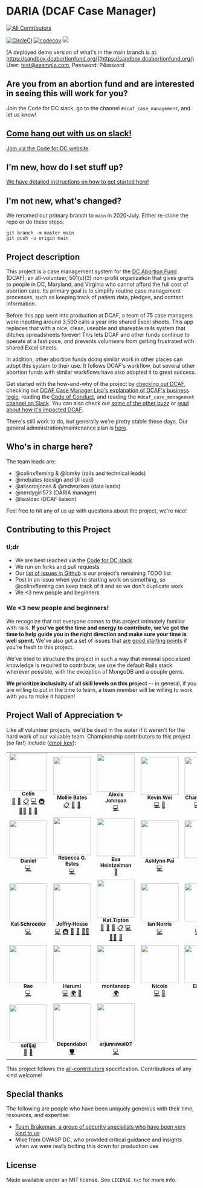 # DARIA (DCAF Case Manager)
<!-- ALL-CONTRIBUTORS-BADGE:START - Do not remove or modify this section -->
[![All Contributors](https://img.shields.io/badge/all_contributors-31-orange.svg?style=flat-square)](#contributors-)
<!-- ALL-CONTRIBUTORS-BADGE:END -->

[![CircleCI](https://circleci.com/gh/DCAFEngineering/dcaf_case_management.svg?style=shield)](https://circleci.com/gh/DCAFEngineering/dcaf_case_management)
[![codecov](https://codecov.io/gh/DCAFEngineering/dcaf_case_management/branch/main/graph/badge.svg?token=vnoVK0meeZ)](https://codecov.io/gh/DCAFEngineering/dcaf_case_management)
[![](https://images.microbadger.com/badges/image/colinxfleming/dcaf_case_management.svg)](https://microbadger.com/images/colinxfleming/dcaf_case_management "Get your own image badge on microbadger.com")

[A deployed demo version of what's in the main branch is at: https://sandbox.dcabortionfund.org/](https://sandbox.dcabortionfund.org/)  
User: test@example.com, Password: P4ssword

## Are you from an abortion fund and are interested in seeing this will work for you?
Join the Code for DC slack, go to the channel `#dcaf_case_management`, and let us know!

## [Come hang out with us on slack!](https://codefordc.slack.com/messages/dcaf_case_management)

[Join via the Code for DC website](https://codefordc.org/resources/slack.html).

## I'm new, how do I set stuff up?

[We have detailed instructions on how to get started here!](docs/SETUP.md)

## I'm not new, what's changed?

We renamed our primary branch to `main` in 2020-July. Either re-clone the repo or do these steps:

```shell
git branch -m master main
git push -u origin main
```

## Project description
This project is a case management system for the [DC Abortion Fund](https://dcabortionfund.org/) (DCAF), an all-volunteer, 501(c)(3) non-profit organization that gives grants to people in DC, Maryland, and Virginia who cannot afford the full cost of abortion care. Its primary goal is to simplify routine case management processes, such as keeping track of patient data, pledges, and contact information.

Before this app went into production at DCAF, a team of 75 case managers were inputting around 3,500 calls a year into shared Excel sheets. This app replaces that with a nice, clean, useable and shareable rails system that ditches spreadsheets forever! This lets DCAF and other funds continue to operate at a fast pace, and prevents volunteers from getting frustrated with shared Excel sheets.

In addition, other abortion funds doing similar work in other places can adopt this system to their use. It follows DCAF's workflow, but several other abortion funds with similar workflows have also adopted it to great success.

Get started with the how-and-why of the project by [checking out DCAF](https://dcabortionfund.org), checking out [DCAF Case Manager Lisa's explanation of DCAF's business logic](docs/DCAF_101.md), reading the [Code of Conduct](CODE_OF_CONDUCT.md), and reading the `#dcaf_case_management` [channel on Slack](https://codefordc.slack.com/messages/dcaf_case_management/files). You can also check out [some of the other buzz](docs/PRESS.md) or [read about how it's impacted DCAF](docs/IMPACT_ON_DCAF.md).

There's still work to do, but generally we're pretty stable these days. Our general administration/maintenance plan is [here](docs/ADMINISTRATION_AND_MAINTENANCE_PLAN.md).

## Who's in charge here?
The team leads are:

* @colinxfleming & @lomky (rails and technical leads)
* @mebates (design and UI lead)
* @alisonnjones & @mdworken (data leads)
* @nerdygirl573 (DARIA manager)
* @lwaldsc (DCAF liaison)

Feel free to hit any of us up with questions about the project, we're nice!

## Contributing to this Project

### tl;dr
* We are best reached via the [Code for DC slack](https://codefordc.org/resources/slack.html)
* We run on forks and pull requests
* Our [list of issues in Github](https://github.com/colinxfleming/dcaf_case_management/issues) is our project's remaining TODO list
* Post in an issue when you're starting work on something, so @colinxfleming can keep track of it and so we don't duplicate work
* We <3 new people and beginners

### We <3 new people and beginners!
We recognize that not everyone comes to this project intimately familiar with rails. **If you've got the time and energy to contribute, we've got the time to help guide you in the right direction and make sure your time is well spent.** We've also got a set of issues that [are good starting points](https://github.com/DCAFEngineering/dcaf_case_management/issues?q=is%3Aissue+is%3Aopen+label%3A%22beginner+friendly%22) if you're fresh to this project.

We've tried to structure the project in such a way that minimal specialized knowledge is required to contribute; we use the default Rails stack wherever possible, with the exception of MongoDB and a couple gems.

**We prioritize inclusivity of all skill levels on this project** -- in general, if you are willing to put in the time to learn, a team member will be willing to work with you to make it happen!

## Project Wall of Appreciation ✨

Like all volunteer projects, we'd be dead in the water if it weren't for the hard work of our valuable team. Championship contributors to this project (so far!) include ([emoji key](https://allcontributors.org/docs/en/emoji-key)):

<!-- ALL-CONTRIBUTORS-LIST:START - Do not remove or modify this section -->
<!-- prettier-ignore-start -->
<!-- markdownlint-disable -->
<table>
  <tr>
    <td align="center"><a href="http://www.simpsonsworld.com/video/436278339668"><img src="https://avatars.githubusercontent.com/u/3866868?v=4?s=100" width="100px;" alt=""/><br /><sub><b>Colin</b></sub></a><br /><a href="#maintenance-colinxfleming" title="Maintenance">🚧</a> <a href="#projectManagement-colinxfleming" title="Project Management">📆</a> <a href="#eventOrganizing-colinxfleming" title="Event Organizing">📋</a> <a href="https://github.com/DCAFEngineering/dcaf_case_management/commits?author=colinxfleming" title="Code">💻</a> <a href="#infra-colinxfleming" title="Infrastructure (Hosting, Build-Tools, etc)">🚇</a> <a href="#mentoring-colinxfleming" title="Mentoring">🧑‍🏫</a> <a href="https://github.com/DCAFEngineering/dcaf_case_management/pulls?q=is%3Apr+reviewed-by%3Acolinxfleming" title="Reviewed Pull Requests">👀</a> <a href="#question-colinxfleming" title="Answering Questions">💬</a></td>
    <td align="center"><a href="https://github.com/mebates"><img src="https://avatars.githubusercontent.com/u/6223901?v=4?s=100" width="100px;" alt=""/><br /><sub><b>Mollie Bates</b></sub></a><br /><a href="#eventOrganizing-mebates" title="Event Organizing">📋</a> <a href="#ideas-mebates" title="Ideas, Planning, & Feedback">🤔</a> <a href="#design-mebates" title="Design">🎨</a></td>
    <td align="center"><a href="https://github.com/ajohnson052"><img src="https://avatars.githubusercontent.com/u/14868930?v=4?s=100" width="100px;" alt=""/><br /><sub><b>Alexis Johnson</b></sub></a><br /><a href="https://github.com/DCAFEngineering/dcaf_case_management/commits?author=ajohnson052" title="Code">💻</a></td>
    <td align="center"><a href="https://github.com/Kevin-Wei"><img src="https://avatars.githubusercontent.com/u/1946584?v=4?s=100" width="100px;" alt=""/><br /><sub><b>Kevin Wei</b></sub></a><br /><a href="https://github.com/DCAFEngineering/dcaf_case_management/commits?author=Kevin-Wei" title="Code">💻</a> <a href="#ideas-Kevin-Wei" title="Ideas, Planning, & Feedback">🤔</a></td>
    <td align="center"><a href="https://github.com/charleshuang80"><img src="https://avatars.githubusercontent.com/u/1174907?v=4?s=100" width="100px;" alt=""/><br /><sub><b>Charles Huang</b></sub></a><br /><a href="https://github.com/DCAFEngineering/dcaf_case_management/commits?author=charleshuang80" title="Code">💻</a> <a href="#security-charleshuang80" title="Security">🛡️</a> <a href="#ideas-charleshuang80" title="Ideas, Planning, & Feedback">🤔</a></td>
    <td align="center"><a href="https://github.com/lwaldsc"><img src="https://avatars.githubusercontent.com/u/10578608?v=4?s=100" width="100px;" alt=""/><br /><sub><b>Lisa</b></sub></a><br /><a href="#ideas-lwaldsc" title="Ideas, Planning, & Feedback">🤔</a> <a href="#design-lwaldsc" title="Design">🎨</a> <a href="#content-lwaldsc" title="Content">🖋</a> <a href="#question-lwaldsc" title="Answering Questions">💬</a></td>
    <td align="center"><a href="https://github.com/NerdyGirl537"><img src="https://avatars.githubusercontent.com/u/15252633?v=4?s=100" width="100px;" alt=""/><br /><sub><b>NerdyGirl537</b></sub></a><br /><a href="#design-NerdyGirl537" title="Design">🎨</a> <a href="#ideas-NerdyGirl537" title="Ideas, Planning, & Feedback">🤔</a> <a href="#question-NerdyGirl537" title="Answering Questions">💬</a></td>
  </tr>
  <tr>
    <td align="center"><a href="https://github.com/drownedout"><img src="https://avatars.githubusercontent.com/u/10971884?v=4?s=100" width="100px;" alt=""/><br /><sub><b>Daniel</b></sub></a><br /><a href="https://github.com/DCAFEngineering/dcaf_case_management/commits?author=drownedout" title="Code">💻</a></td>
    <td align="center"><a href="http://www.rebeccaestes.com/"><img src="https://avatars.githubusercontent.com/u/3891862?v=4?s=100" width="100px;" alt=""/><br /><sub><b>Rebecca G. Estes</b></sub></a><br /><a href="https://github.com/DCAFEngineering/dcaf_case_management/commits?author=rebeccaestes" title="Code">💻</a></td>
    <td align="center"><a href="https://github.com/eheintzelman"><img src="https://avatars.githubusercontent.com/u/17989540?v=4?s=100" width="100px;" alt=""/><br /><sub><b>Eva Heintzelman</b></sub></a><br /><a href="#design-eheintzelman" title="Design">🎨</a></td>
    <td align="center"><a href="http://www.ashlynnpai.com/"><img src="https://avatars.githubusercontent.com/u/7366046?v=4?s=100" width="100px;" alt=""/><br /><sub><b>Ashlynn Pai</b></sub></a><br /><a href="https://github.com/DCAFEngineering/dcaf_case_management/commits?author=ashlynnpai" title="Code">💻</a></td>
    <td align="center"><a href="https://github.com/CamLatimer"><img src="https://avatars.githubusercontent.com/u/13918431?v=4?s=100" width="100px;" alt=""/><br /><sub><b>Cam</b></sub></a><br /><a href="https://github.com/DCAFEngineering/dcaf_case_management/commits?author=CamLatimer" title="Code">💻</a></td>
    <td align="center"><a href="https://twitter.com/mchelen"><img src="https://avatars.githubusercontent.com/u/30691?v=4?s=100" width="100px;" alt=""/><br /><sub><b>Mike Chelen</b></sub></a><br /><a href="https://github.com/DCAFEngineering/dcaf_case_management/commits?author=mchelen" title="Code">💻</a> <a href="https://github.com/DCAFEngineering/dcaf_case_management/issues?q=author%3Amchelen" title="Bug reports">🐛</a></td>
    <td align="center"><a href="https://github.com/ewiggins"><img src="https://avatars.githubusercontent.com/u/4694248?v=4?s=100" width="100px;" alt=""/><br /><sub><b>Elisheba</b></sub></a><br /><a href="https://github.com/DCAFEngineering/dcaf_case_management/commits?author=ewiggins" title="Code">💻</a> <a href="#infra-ewiggins" title="Infrastructure (Hosting, Build-Tools, etc)">🚇</a></td>
  </tr>
  <tr>
    <td align="center"><a href="http://www.katschroeder.me/"><img src="https://avatars.githubusercontent.com/u/11823445?v=4?s=100" width="100px;" alt=""/><br /><sub><b>Kat Schroeder</b></sub></a><br /><a href="https://github.com/DCAFEngineering/dcaf_case_management/commits?author=KatSDC" title="Code">💻</a></td>
    <td align="center"><a href="https://github.com/DarthHater"><img src="https://avatars.githubusercontent.com/u/5544326?v=4?s=100" width="100px;" alt=""/><br /><sub><b>Jeffry Hesse</b></sub></a><br /><a href="https://github.com/DCAFEngineering/dcaf_case_management/commits?author=DarthHater" title="Code">💻</a> <a href="#infra-DarthHater" title="Infrastructure (Hosting, Build-Tools, etc)">🚇</a> <a href="https://github.com/DCAFEngineering/dcaf_case_management/pulls?q=is%3Apr+reviewed-by%3ADarthHater" title="Reviewed Pull Requests">👀</a> <a href="#maintenance-DarthHater" title="Maintenance">🚧</a> <a href="#mentoring-DarthHater" title="Mentoring">🧑‍🏫</a></td>
    <td align="center"><a href="https://github.com/lomky"><img src="https://avatars.githubusercontent.com/u/6129479?v=4?s=100" width="100px;" alt=""/><br /><sub><b>Kat Tipton</b></sub></a><br /><a href="#maintenance-lomky" title="Maintenance">🚧</a> <a href="https://github.com/DCAFEngineering/dcaf_case_management/pulls?q=is%3Apr+reviewed-by%3Alomky" title="Reviewed Pull Requests">👀</a> <a href="#projectManagement-lomky" title="Project Management">📆</a> <a href="#eventOrganizing-lomky" title="Event Organizing">📋</a> <a href="https://github.com/DCAFEngineering/dcaf_case_management/commits?author=lomky" title="Code">💻</a> <a href="#mentoring-lomky" title="Mentoring">🧑‍🏫</a> <a href="#question-lomky" title="Answering Questions">💬</a></td>
    <td align="center"><a href="https://github.com/FeminismIsAwesome"><img src="https://avatars.githubusercontent.com/u/5641692?v=4?s=100" width="100px;" alt=""/><br /><sub><b>Ian Norris</b></sub></a><br /><a href="https://github.com/DCAFEngineering/dcaf_case_management/commits?author=FeminismIsAwesome" title="Code">💻</a></td>
    <td align="center"><a href="https://github.com/tingaloo"><img src="https://avatars.githubusercontent.com/u/8662824?v=4?s=100" width="100px;" alt=""/><br /><sub><b>Lew</b></sub></a><br /><a href="https://github.com/DCAFEngineering/dcaf_case_management/commits?author=tingaloo" title="Code">💻</a> <a href="#ideas-tingaloo" title="Ideas, Planning, & Feedback">🤔</a> <a href="https://github.com/DCAFEngineering/dcaf_case_management/pulls?q=is%3Apr+reviewed-by%3Atingaloo" title="Reviewed Pull Requests">👀</a></td>
    <td align="center"><a href="https://github.com/colinmcglynn"><img src="https://avatars.githubusercontent.com/u/4335814?v=4?s=100" width="100px;" alt=""/><br /><sub><b>Colin McGlynn</b></sub></a><br /><a href="https://github.com/DCAFEngineering/dcaf_case_management/commits?author=colinmcglynn" title="Code">💻</a></td>
    <td align="center"><a href="https://github.com/mdworken"><img src="https://avatars.githubusercontent.com/u/31595784?v=4?s=100" width="100px;" alt=""/><br /><sub><b>mdworken</b></sub></a><br /><a href="https://github.com/DCAFEngineering/dcaf_case_management/commits?author=mdworken" title="Code">💻</a> <a href="https://github.com/DCAFEngineering/dcaf_case_management/pulls?q=is%3Apr+reviewed-by%3Amdworken" title="Reviewed Pull Requests">👀</a> <a href="#mentoring-mdworken" title="Mentoring">🧑‍🏫</a> <a href="#question-mdworken" title="Answering Questions">💬</a></td>
  </tr>
  <tr>
    <td align="center"><a href="https://throneless.tech/"><img src="https://avatars.githubusercontent.com/u/10843135?v=4?s=100" width="100px;" alt=""/><br /><sub><b>Rae</b></sub></a><br /><a href="https://github.com/DCAFEngineering/dcaf_case_management/commits?author=rudietuesdays" title="Code">💻</a></td>
    <td align="center"><a href="https://github.com/harumhelmy"><img src="https://avatars.githubusercontent.com/u/13320420?v=4?s=100" width="100px;" alt=""/><br /><sub><b>Harum!</b></sub></a><br /><a href="https://github.com/DCAFEngineering/dcaf_case_management/commits?author=harumhelmy" title="Code">💻</a> <a href="#translation-harumhelmy" title="Translation">🌍</a> <a href="#design-harumhelmy" title="Design">🎨</a></td>
    <td align="center"><a href="https://github.com/montanezp"><img src="https://avatars.githubusercontent.com/u/36459660?v=4?s=100" width="100px;" alt=""/><br /><sub><b>montanezp</b></sub></a><br /><a href="#translation-montanezp" title="Translation">🌍</a></td>
    <td align="center"><a href="https://github.com/BintLopez"><img src="https://avatars.githubusercontent.com/u/5728859?v=4?s=100" width="100px;" alt=""/><br /><sub><b>Nicole</b></sub></a><br /><a href="https://github.com/DCAFEngineering/dcaf_case_management/commits?author=BintLopez" title="Code">💻</a> <a href="https://github.com/DCAFEngineering/dcaf_case_management/issues?q=author%3ABintLopez" title="Bug reports">🐛</a></td>
    <td align="center"><a href="https://github.com/elimbaum"><img src="https://avatars.githubusercontent.com/u/7085805?v=4?s=100" width="100px;" alt=""/><br /><sub><b>Eli Baum</b></sub></a><br /><a href="https://github.com/DCAFEngineering/dcaf_case_management/commits?author=elimbaum" title="Code">💻</a> <a href="https://github.com/DCAFEngineering/dcaf_case_management/issues?q=author%3Aelimbaum" title="Bug reports">🐛</a></td>
    <td align="center"><a href="https://github.com/verbingthenoun"><img src="https://avatars.githubusercontent.com/u/19561734?v=4?s=100" width="100px;" alt=""/><br /><sub><b>alexa silverman</b></sub></a><br /><a href="https://github.com/DCAFEngineering/dcaf_case_management/issues?q=author%3Averbingthenoun" title="Bug reports">🐛</a> <a href="#ideas-verbingthenoun" title="Ideas, Planning, & Feedback">🤔</a> <a href="#question-verbingthenoun" title="Answering Questions">💬</a></td>
    <td align="center"><a href="https://github.com/xmunoz"><img src="https://avatars.githubusercontent.com/u/1065196?v=4?s=100" width="100px;" alt=""/><br /><sub><b>Cristina</b></sub></a><br /><a href="https://github.com/DCAFEngineering/dcaf_case_management/commits?author=xmunoz" title="Code">💻</a> <a href="#infra-xmunoz" title="Infrastructure (Hosting, Build-Tools, etc)">🚇</a></td>
  </tr>
  <tr>
    <td align="center"><a href="https://github.com/sofijaj"><img src="https://avatars.githubusercontent.com/u/60895168?v=4?s=100" width="100px;" alt=""/><br /><sub><b>sofijaj</b></sub></a><br /><a href="#ideas-sofijaj" title="Ideas, Planning, & Feedback">🤔</a> <a href="#question-sofijaj" title="Answering Questions">💬</a></td>
    <td align="center"><a href="https://github.com/features/security"><img src="https://avatars.githubusercontent.com/u/27347476?v=4?s=100" width="100px;" alt=""/><br /><sub><b>Dependabot</b></sub></a><br /><a href="#security-dependabot" title="Security">🛡️</a></td>
    <td align="center"><a href="https://github.com/arjunrawal07"><img src="https://avatars.githubusercontent.com/u/46463756?v=4?s=100" width="100px;" alt=""/><br /><sub><b>arjunrawal07</b></sub></a><br /><a href="https://github.com/DCAFEngineering/dcaf_case_management/commits?author=arjunrawal07" title="Code">💻</a></td>
  </tr>
</table>

<!-- markdownlint-restore -->
<!-- prettier-ignore-end -->

<!-- ALL-CONTRIBUTORS-LIST:END -->

This project follows the [all-contributors](https://github.com/all-contributors/all-contributors) specification. Contributions of any kind welcome!

## Special thanks

The following are people who have been uniquely generous with their time, resources, and expertise:

* [Team Brakeman, a group of security specialists who have been very kind to us](https://brakemanpro.com/)
* Mike from OWASP DC, who provided critical guidance and insights when we were really bolting this down for production use

## License

Made available under an MIT license. See `LICENSE.txt` for more info.


